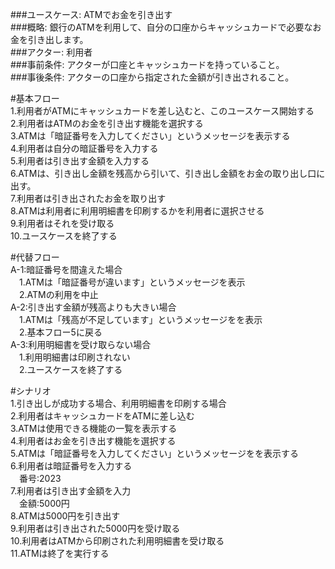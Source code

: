 ###ユースケース: ATMでお金を引き出す  
###概略: 銀行のATMを利用して、自分の口座からキャッシュカードで必要なお金を引き出します。  
###アクター: 利用者  
###事前条件: アクターが口座とキャッシュカードを持っていること。  
###事後条件: アクターの口座から指定された金額が引き出されること。  

#基本フロー  
1.利用者がATMにキャッシュカードを差し込むと、このユースケース開始する  
2.利用者はATMのお金を引き出す機能を選択する  
3.ATMは「暗証番号を入力してください」というメッセージを表示する  
4.利用者は自分の暗証番号を入力する  
5.利用者は引き出す金額を入力する  
6.ATMは、引き出し金額を残高から引いて、引き出し金額をお金の取り出し口に出す。  
7.利用者は引き出されたお金を取り出す  
8.ATMは利用者に利用明細書を印刷するかを利用者に選択させる  
9.利用者はそれを受け取る  
10.ユースケースを終了する  

#代替フロー  
A-1:暗証番号を間違えた場合  
    　1.ATMは「暗証番号が違います」というメッセージを表示  
    　2.ATMの利用を中止  
A-2:引き出す金額が残高よりも大きい場合  
    　1.ATMは「残高が不足しています」というメッセージをを表示  
    　2.基本フロー5に戻る  
A-3:利用明細書を受け取らない場合  
    　1.利用明細書は印刷されない  
    　2.ユースケースを終了する  

#シナリオ  
1.引き出しが成功する場合、利用明細書を印刷する場合  
2.利用者はキャッシュカードをATMに差し込む  
3.ATMは使用できる機能の一覧を表示する  
4.利用者はお金を引き出す機能を選択する  
5.ATMは「暗証番号を入力してください」というメッセージをを表示する  
6.利用者は暗証番号を入力する  
    　番号:2023  
7.利用者は引き出す金額を入力  
    　金額:5000円  
8.ATMは5000円を引き出す  
9.利用者は引き出された5000円を受け取る  
10.利用者はATMから印刷された利用明細書を受け取る  
11.ATMは終了を実行する  







